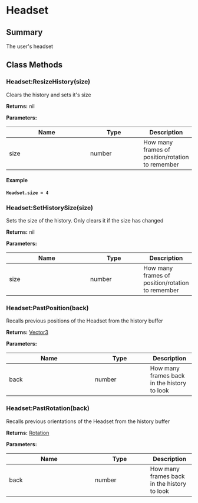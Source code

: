 
# Headset

## Summary
The user's headset



## Class Methods

        
### Headset:ResizeHistory(size)

Clears the history and sets it's size

**Returns:** nil


**Parameters:**

<table data-full-width="false">
<thead><tr><th width="217">Name</th><th width="134">Type</th><th>Description</th></tr></thead>
<tbody><tr><td>size</td><td>number</td><td>How many frames of position/rotation to remember</td></tr></tbody></table>




#### Example

<pre class="language-lua"><code class="lang-lua"><strong>Headset.size = 4</strong></code></pre>




### Headset:SetHistorySize(size)

Sets the size of the history. Only clears it if the size has changed

**Returns:** nil


**Parameters:**

<table data-full-width="false">
<thead><tr><th width="217">Name</th><th width="134">Type</th><th>Description</th></tr></thead>
<tbody><tr><td>size</td><td>number</td><td>How many frames of position/rotation to remember</td></tr></tbody></table>






### Headset:PastPosition(back)

Recalls previous positions of the Headset from the history buffer

**Returns:** <a href="vector3.md">Vector3</a>


**Parameters:**

<table data-full-width="false">
<thead><tr><th width="217">Name</th><th width="134">Type</th><th>Description</th></tr></thead>
<tbody><tr><td>back</td><td>number</td><td>How many frames back in the history to look</td></tr></tbody></table>






### Headset:PastRotation(back)

Recalls previous orientations of the Headset from the history buffer

**Returns:** <a href="rotation.md">Rotation</a>


**Parameters:**

<table data-full-width="false">
<thead><tr><th width="217">Name</th><th width="134">Type</th><th>Description</th></tr></thead>
<tbody><tr><td>back</td><td>number</td><td>How many frames back in the history to look</td></tr></tbody></table>





    

